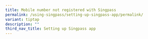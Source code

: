 ```yaml
---
title: Mobile number not registered with Singpass
permalink: /using-singpass/setting-up-singpass-app/permalink/
variant: tiptap
description: ""
third_nav_title: Setting up Singpass app
---
```

